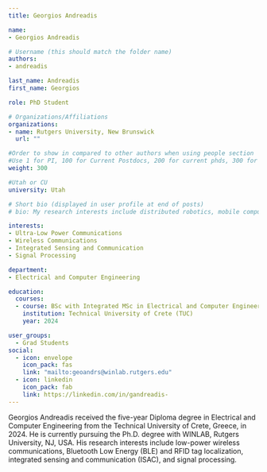```yaml
---
title: Georgios Andreadis

name: 
- Georgios Andreadis

# Username (this should match the folder name)
authors:
- andreadis

last_name: Andreadis
first_name: Georgios

role: PhD Student

# Organizations/Affiliations
organizations:
- name: Rutgers University, New Brunswick
  url: ""

#Order to show in compared to other authors when using people section
#Use 1 for PI, 100 for Current Postdocs, 200 for current phds, 300 for current masters, 400 for current undergrads, 800 for alum postdocs, 810 for alum phds, 820 for alum masters, and 830 for alum undergrads, 900 for tools, 1000 for projects, 900 for tools, 1000 for projects
weight: 300

#Utah or CU
university: Utah

# Short bio (displayed in user profile at end of posts)
# bio: My research interests include distributed robotics, mobile computing and programmable matter.

interests:
- Ultra-Low Power Communications
- Wireless Communications
- Integrated Sensing and Communication
- Signal Processing

department:
- Electrical and Computer Engineering

education:
  courses:
  - course: BSc with Integrated MSc in Electrical and Computer Engineering
    institution: Technical University of Crete (TUC)
    year: 2024

user_groups:
  - Grad Students
social:
  - icon: envelope
    icon_pack: fas
    link: "mailto:geoandrs@winlab.rutgers.edu"
  - icon: linkedin
    icon_pack: fab
    link: https://linkedin.com/in/gandreadis-
---
```


Georgios Andreadis received the five-year Diploma degree in Electrical and Computer Engineering from the Technical University of Crete, Greece, in 2024. He is currently pursuing the Ph.D. degree with WINLAB, Rutgers University, NJ, USA. His research interests include low-power wireless communications, Bluetooth Low Energy (BLE) and RFID tag localization, integrated sensing and communication (ISAC), and signal processing.
